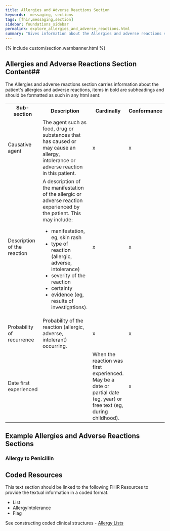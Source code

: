 ```yaml
---
title: Allergies and Adverse Reactions Section
keywords:  messaging, sections
tags: [fhir,messaging,section]
sidebar: foundations_sidebar
permalink: explore_allergies_and_adverse_reactions.html
summary: "Gives information about the Allergies and adverse reactions section"
---
```


{% include custom/section.warnbanner.html %}

## Allergies and Adverse Reactions Section Content##
The Allergies and adverse reactions section carries information about the patient's allergies and adverse reactions, items in bold are subheadings and should be formatted as such in any html sent:

<table width="100%">
<tr>
<th width="20%">Sub-section</th>
<th width="50%">Description</th>
<th width="15%">Cardinally</th>
<th width="15%">Conformance</th>
</tr>
<tr>
<td>Causative agent</td>
<td>The agent such as food, drug or substances that has caused or may cause an allergy, intolerance or adverse reaction in this patient.</td>
<td>x</td>
<td>x</td>
</tr>
<tr>
<td>Description of the reaction</td>
<td>A description of the manifestation of the allergic or adverse reaction experienced by the patient. This may include:
<ul>
<li>manifestation, eg, skin rash</li>
<li>type of reaction (allergic, adverse, intolerance)</li>
<li>severity of the reaction</li>
<li>certainty</li>
<li>evidence (eg, results of investigations).</li>
</td>
</ul>
<td>x</td>
<td>x</td>
</tr>
<tr>
<td>Probability of recurrence</td>
<td>Probability of the reaction (allergic, adverse, intolerant) occurring.</td>
<td>x</td>
<td>x</td>
</tr>
<tr>
<td>Date first experienced<td>
<td>When the reaction was first experienced. May be a date or partial date (eg, year) or free text (eg, during childhood).</td>
<td>x</td>
<td>x</td>
</tr>
</table>


##  Example Allergies and Adverse Reactions Sections ##

### Allergy to Penicillin ###

<script src="https://gist.github.com/IOPS-DEV/c02f9626ad71d2230cd51ded6d031bb2.js"></script>

## Coded Resources ##

This text section should be linked to the following FHIR Resources to provide the textual information in a coded format.

- List
- AllergyIntolerance
- Flag
 
See constructing coded clinical structures - [Allergy Lists](build_allergy_lists.html)











